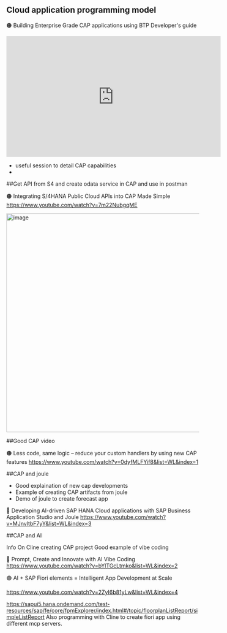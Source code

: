 ## Cloud application programming model


🟠 Building Enterprise Grade CAP applications using BTP Developer's guide

<iframe width="560" height="315" src="https://www.youtube.com/embed/tUKMUIL9C6k" title="YouTube video player" frameborder="0" allow="accelerometer; autoplay; clipboard-write; encrypted-media; gyroscope; picture-in-picture; web-share" allowfullscreen></iframe>

- useful session to detail CAP capabilities
- 

##Get API from S4 and create odata service in CAP and use in postman

🟠 Integrating S/4HANA Public Cloud APIs into CAP Made Simple
https://www.youtube.com/watch?v=7m22NubgqME


<img width="718" height="571" alt="image" src="https://github.com/user-attachments/assets/762b4b1e-7a58-4207-bd2f-07676300c233" />

##Good CAP video

🟠 Less code, same logic – reduce your custom handlers by using new CAP features
https://www.youtube.com/watch?v=0dyfMLFYif8&list=WL&index=1



##CAP and joule

- Good explaination of new cap developments
- Example of creating CAP artifacts from joule
- Demo of joule to create forecast app

🔵 Developing AI-driven SAP HANA Cloud applications with SAP Business Application Studio and Joule
https://www.youtube.com/watch?v=MJnvltbF7yY&list=WL&index=3


##CAP and AI 

Info On Cline creating CAP project
Good example of vibe coding

🔵 Prompt, Create and Innovate with AI Vibe Coding
https://www.youtube.com/watch?v=bYlTGcLtmko&list=WL&index=2

🟣 AI + SAP Fiori elements = Intelligent App Development at Scale

https://www.youtube.com/watch?v=2ZyI6b81yLw&list=WL&index=4

https://sapui5.hana.ondemand.com/test-resources/sap/fe/core/fpmExplorer/index.html#/topic/floorplanListReport/simpleListReport
Also programming with Cline to create fiori app using different mcp servers. 

